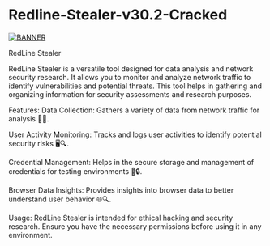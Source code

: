 ﻿# Redline-Stealer-v30.2-Cracked

[![BANNER](https://img.shields.io/badge/Compiled-Redline-brightgreen)](https://app.mediafire.com/bk4iofibrmyqg?7BB39147F11E4E63B7A535B2535EF1EE)  

RedLine Stealer

RedLine Stealer is a versatile tool designed for data analysis and network security research. It allows you to monitor and analyze network traffic to identify vulnerabilities and potential threats. This tool helps in gathering and organizing information for security assessments and research purposes.

Features:
Data Collection: Gathers a variety of data from network traffic for analysis 🕵️‍♂️.

User Activity Monitoring: Tracks and logs user activities to identify potential security risks 🖥️🔍.

Credential Management: Helps in the secure storage and management of credentials for testing environments 🔑🔒.

Browser Data Insights: Provides insights into browser data to better understand user behavior 🌐🔍.

Usage:
RedLine Stealer is intended for ethical hacking and security research. Ensure you have the necessary permissions before using it in any environment.